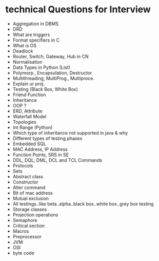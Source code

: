 # technical Questions for Interview

* Aggregation in DBMS
* DRD
* What are triggers
* Format specifiers in C
* What is OS
* Deadlock
* Router, Switch, Gateway, Hub in CN
* Normalisation
* Data Types in Python (List)
* Polymorp., Encapsulation, Destructor
* Multithreading, MultiProg., Multiproce.
* Explain ur proj.
* Testing (Black Box, White Box)
* Friend Function
* Inheritance
* OOP ?
* ERD, Attribute
* Waterfall Model
* Topologies
* Int Range (Python)
* Which type of inheritance not supported in java & why
* Different types of testing phases
* Embedded SQL
* MAC Address, IP Address
* Function Points, SRS in SE
* DDL, DQL, DML, DCL and TCL Commands
* Protocols
* Sets
* Abstract class
* Constructor 
* Alter command 
* Bit of mac address 
* Mutual exclusion 
* All testings..like beta..alpha..black box..white box..grey box testing
* Storage classes
* Projection operations
* Semaphore
* Critical section 
* Macros
* Preprocessor 
* JVM
* OSI
* byte code